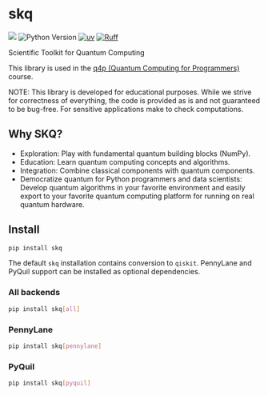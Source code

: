 # skq

![](https://img.shields.io/pypi/dm/skq)
![Python Version](https://img.shields.io/badge/dynamic/toml?url=https://raw.githubusercontent.com/CarloLepelaars/skq/main/pyproject.toml&query=%24.project%5B%22requires-python%22%5D&label=python&color=blue) 
[![uv](https://img.shields.io/endpoint?url=https://raw.githubusercontent.com/astral-sh/uv/main/assets/badge/v0.json)](https://github.com/astral-sh/uv)
[![Ruff](https://img.shields.io/endpoint?url=https://raw.githubusercontent.com/astral-sh/ruff/main/assets/badge/v2.json)](https://github.com/astral-sh/ruff)



Scientific Toolkit for Quantum Computing

This library is used in the [q4p (Quantum Computing for Programmers)](https://github.com/CarloLepelaars/q4p) course.

NOTE: This library is developed for educational purposes. While we strive for correctness of everything, the code is provided as is and not guaranteed to be bug-free. For sensitive applications make to check computations. 

## Why SKQ?

- Exploration: Play with fundamental quantum building blocks (NumPy).
- Education: Learn quantum computing concepts and algorithms.
- Integration: Combine classical components with quantum components.
- Democratize quantum for Python programmers and data scientists: Develop quantum algorithms in your favorite environment and easily export to your favorite quantum computing platform for running on real quantum hardware.

## Install

```bash
pip install skq
```

The default `skq` installation contains conversion to `qiskit`. PennyLane and PyQuil support can be installed as optional dependencies.

### All backends
```bash
pip install skq[all]
```

### PennyLane
```bash
pip install skq[pennylane]
```

### PyQuil
```bash
pip install skq[pyquil]
```
